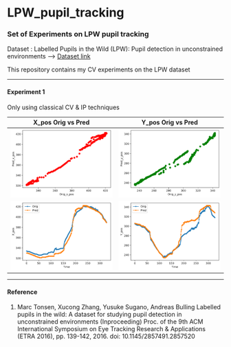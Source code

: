 # LPW_pupil_tracking

### Set of Experiments on LPW pupil tracking

Dataset : Labelled Pupils in the Wild (LPW): Pupil detection in unconstrained environments --> [Dataset link](https://www.mpi-inf.mpg.de/departments/computer-vision-and-machine-learning/research/gaze-based-human-computer-interaction/labelled-pupils-in-the-wild-lpw)

This repository contains my CV experiments on the LPW dataset
***
#### Experiment 1
Only using classical CV & IP techniques 

| X_pos Orig vs Pred | Y_pos Orig vs Pred |
|-------------|---------------|
| <img src="results/exp_1/pred_x_orig.png" width="440"> |  <img src="results/exp_1/pred_y_orig.png" width="440"> |
| <img src="results/exp_1/x_pos_time.png" width="440"> | <img src="results/exp_1/y_pos_time.png" width="440"> |

***
#### Reference

1. Marc Tonsen, Xucong Zhang, Yusuke Sugano, Andreas Bulling
Labelled pupils in the wild: A dataset for studying pupil detection in unconstrained environments (Inproceeding) Proc. of the 9th ACM International Symposium on Eye Tracking Research & Applications (ETRA 2016), pp. 139-142, 2016.
doi: 10.1145/2857491.2857520
